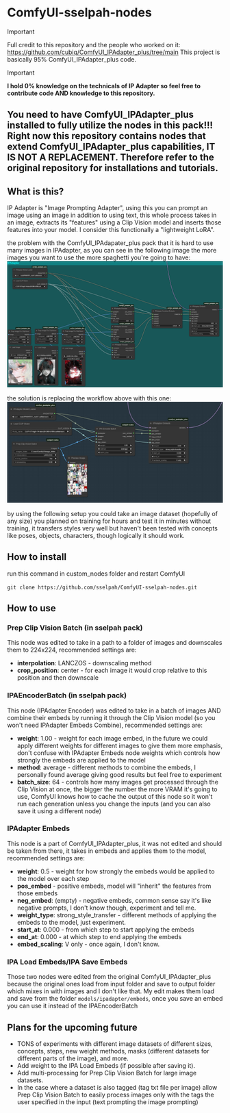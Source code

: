 # ComfyUI-sselpah-nodes
> [!IMPORTANT]
> Full credit to this repository and the people who worked on it: https://github.com/cubiq/ComfyUI_IPAdapter_plus/tree/main
> This project is basically 95% ComfyUI_IPAdapter_plus code.

>[!IMPORTANT]
> **I hold 0% knowledge on the technicals of IP Adapter so feel free to contribute code AND knowledge to this repository.**

## **You need to have ComfyUI_IPAdapter_plus installed to fully utilize the nodes in this pack!!!** Right now this repository contains nodes that extend ComfyUI_IPAdapter_plus capabilities, **IT IS NOT A REPLACEMENT**. Therefore refer to the original repository for installations and tutorials.

## What is this?
IP Adapter is "Image Prompting Adapter", using this you can prompt an image using an image in addition to using text, this whole process takes in an image, extracts its "features" using a Clip Vision model and inserts those features into your model.
I consider this functionally a "lightweight LoRA".

the problem with the ComfyUI_IPAdapater_plus pack that it is hard to use many images in IPAdapter, as you can see in the following image the more images you want to use the more spaghetti you're going to have:
![Old Basic Workflow](./examples/basic_old_setup.png)

the solution is replacing the workflow above with this one:
![New Workflow](./examples/new_setup.png)

by using the following setup you could take an image dataset (hopefully of any size) you planned on training for hours and test it in minutes without training, it transfers styles very well but haven't been tested with concepts like poses, objects, characters, though logically it should work.


## How to install
run this command in custom_nodes folder and restart ComfyUI

`git clone https://github.com/sselpah/ComfyUI-sselpah-nodes.git`

## How to use
### Prep Clip Vision Batch (in sselpah pack)
This node was edited to take in a path to a folder of images and downscales them to 224x224, recommended settings are:
* **interpolation**: LANCZOS - downscaling method
* **crop_position**: center - for each image it would crop relative to this position and then downscale

### IPAEncoderBatch (in sselpah pack)
This node (IPAdapter Encoder) was edited to take in a batch of images AND combine their embeds by running it through the Clip Vision model (so you won't need IPAdapter Embeds Combine), recommended settings are:
* **weight**: 1.00 - weight for each image embed, in the future we could apply different weights for different images to give them more emphasis, don't confuse with IPAdapter Embeds node weights which controls how strongly the embeds are applied to the model
* **method**: average - different methods to combine the embeds, I personally found average giving good results but feel free to experiment
* **batch_size**: 64 - controls how many images get processed through the Clip Vision at once, the bigger the number the more VRAM it's going to use, ComfyUI knows how to cache the output of this node so it won't run each generation unless you change the inputs (and you can also save it using a different node)

### IPAdapter Embeds
This node is a part of ComfyUI_IPAdapter_plus, it was not edited and should be taken from there, it takes in embeds and applies them to the model, recommended settings are:
* **weight**: 0.5 - weight for how strongly the embeds would be applied to the model over each step
* **pos_embed** - positive embeds, model will "inherit" the features from those embeds
* **neg_embed**: (empty) - negative embeds, common sense say it's like negative prompts, I don't know though, experiment and tell me.
* **weight_type**: strong_style_transfer - different methods of applying the embeds to the model, just experiment.
* **start_at**: 0.000 - from which step to start applying the embeds
* **end_at**: 0.000 - at which step to end applying the embeds
* **embed_scaling**: V only - once again, I don't know.

### IPA Load Embeds/IPA Save Embeds
Those two nodes were edited from the original ComfyUI_IPAdapter_plus because the original ones load from input folder and save to output folder which mixes in with images and I don't like that.
My edit makes them load and save from the folder `models/ipadapter/embeds`, once you save an embed you can use it instead of the IPAEncoderBatch


## Plans for the upcoming future
* TONS of experiments with different image datasets of different sizes, concepts, steps, new weight methods, masks (different datasets for different parts of the image), and more.
* Add weight to the IPA Load Embeds (if possible after saving it).
* Add multi-processing for Prep Clip Vision Batch for large image datasets.
* In the case where a dataset is also tagged (tag txt file per image) allow Prep Clip Vision Batch to easily process images only with the tags the user specified in the input (text prompting the image prompting)
